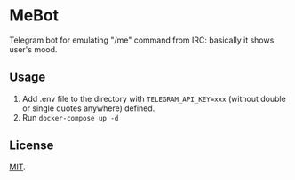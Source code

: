 # MeBot
Telegram bot for emulating "/me" command from IRC: basically it shows user's mood.

## Usage
1. Add .env file to the directory with `TELEGRAM_API_KEY=xxx` (without double or single quotes anywhere) defined.
2. Run `docker-compose up -d`

## License

[MIT](./LICENSE).
